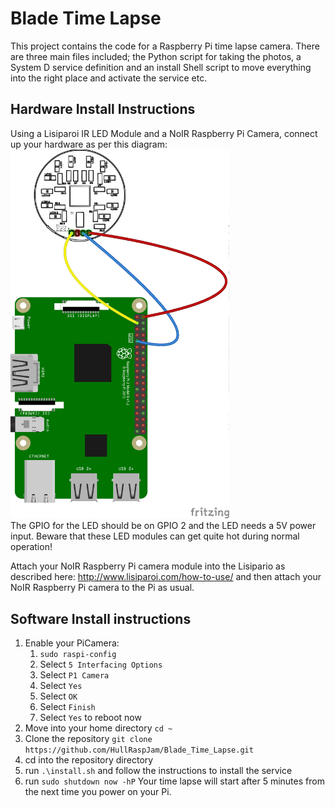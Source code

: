 # Blade Time Lapse
This project contains the code for a Raspberry Pi time lapse camera. There are three main files included; the Python script for taking the photos, a System D service definition and an install Shell script to move everything into the right place and activate the service etc.

## Hardware Install Instructions
Using a Lisiparoi IR LED Module and a NoIR Raspberry Pi Camera, connect up your hardware as per this diagram:
<img src="/docs/blade-wiring_bb.png" alt="Wiring Diagram" width="350"><br />
The GPIO for the LED should be on GPIO 2 and the LED needs a 5V power input. Beware that these LED modules can get quite hot during normal operation!

Attach your NoIR Raspberry Pi camera module into the Lisipario as described here: http://www.lisiparoi.com/how-to-use/ and then attach your NoIR Raspberry Pi camera to the Pi as usual. 
## Software Install instructions
1. Enable your PiCamera:
   1. ```sudo raspi-config```
   1. Select ```5 Interfacing Options```
   1. Select ```P1 Camera```
   1. Select ```Yes```
   1. Select ```OK```
   1. Select ```Finish```
   1. Select ```Yes``` to reboot now
1. Move into your home directory ```cd ~```
1. Clone the repository ```git clone https://github.com/HullRaspJam/Blade_Time_Lapse.git```
1. cd into the repository directory
1. run ```.\install.sh``` and follow the instructions to install the service
1. run ```sudo shutdown now -hP```
Your time lapse will start after 5 minutes from the next time you power on your Pi.
